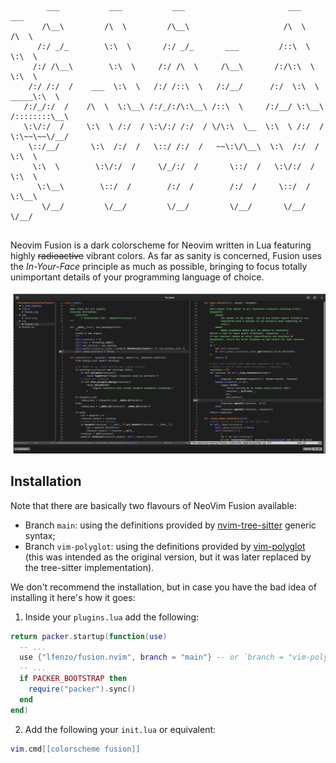 ```
        ___           ___           ___                       ___           ___     
       /\__\         /\  \         /\__\                     /\  \         /\  \    
      /:/ _/_        \:\  \       /:/ _/_       ___         /::\  \        \:\  \   
     /:/ /\__\        \:\  \     /:/ /\  \     /\__\       /:/\:\  \        \:\  \  
    /:/ /:/  /    ___  \:\  \   /:/ /::\  \   /:/__/      /:/  \:\  \   _____\:\  \ 
   /:/_/:/  /    /\  \  \:\__\ /:/_/:/\:\__\ /::\  \     /:/__/ \:\__\ /::::::::\__\
   \:\/:/  /     \:\  \ /:/  / \:\/:/ /:/  / \/\:\  \__  \:\  \ /:/  / \:\~~\~~\/__/
    \::/__/       \:\  /:/  /   \::/ /:/  /   ~~\:\/\__\  \:\  /:/  /   \:\  \      
     \:\  \        \:\/:/  /     \/_/:/  /       \::/  /   \:\/:/  /     \:\  \     
      \:\__\        \::/  /        /:/  /        /:/  /     \::/  /       \:\__\    
       \/__/         \/__/         \/__/         \/__/       \/__/         \/__/
    
```

Neovim Fusion is a dark colorscheme for Neovim written in Lua featuring highly ~~radioactive~~ vibrant colors. As far as sanity is concerned, Fusion uses the _In-Your-Face_ principle as much as possible, bringing to focus totally unimportant details of your programming language of choice. 

![](./img/cover.png)

## Installation

Note that there are basically two flavours of NeoVim Fusion available:
- Branch `main`: using the definitions provided by [nvim-tree-sitter](https://github.com/nvim-treesitter/nvim-treesitter) generic syntax;
- Branch `vim-polyglot`: using the definitions provided by [vim-polyglot](ihttps://github.com/sheerun/vim-polyglot) (this was intended as the original version, but it was later replaced by the tree-sitter implementation).

We don't recommend the installation, but in case you have the bad idea of installing it here's how it goes:

1. Inside your `plugins.lua` add the following:

```lua
return packer.startup(function(use)
  -- ...
  use {"lfenzo/fusion.nvim", branch = "main"} -- or `branch = "vim-polyglot"` for the vim-polyglot branch
  -- ...
  if PACKER_BOOTSTRAP then
    require("packer").sync()
  end
end)
```

2. Add the following your `init.lua` or equivalent:

```lua
vim.cmd[[colorscheme fusion]]
```
